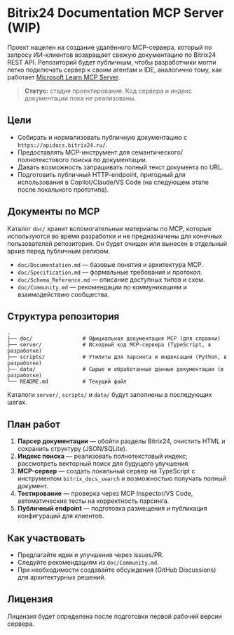 # Bitrix24 Documentation MCP Server (WIP)

Проект нацелен на создание удалённого MCP-сервера, который по запросу ИИ-клиентов возвращает свежую документацию по Bitrix24 REST API. Репозиторий будет публичным, чтобы разработчики могли легко подключать сервер к своим агентам и IDE, аналогично тому, как работает [Microsoft Learn MCP Server](https://github.com/MicrosoftDocs/mcp).

> **Статус:** стадия проектирования. Код сервера и индекс документации пока не реализованы.

## Цели

- Собирать и нормализовать публичную документацию с `https://apidocs.bitrix24.ru/`.
- Предоставлять MCP-инструмент для семантического/полнотекстового поиска по документации.
- Давать возможность запрашивать полный текст документа по URL.
- Подготовить публичный HTTP-endpoint, пригодный для использования в Copilot/Claude/VS Code (на следующем этапе после локального прототипа).

## Документы по MCP

Каталог `doc/` хранит вспомогательные материалы по MCP, которые используются во время разработки и не предназначены для конечных пользователей репозитория. Он будет очищен или вынесен в отдельный архив перед публичным релизом.

- `doc/Documentation.md` — базовые понятия и архитектура MCP.
- `doc/Specification.md` — формальные требования и протокол.
- `doc/Schema_Reference.md` — описание доступных типов и схем.
- `doc/Community.md` — рекомендации по коммуникациям и взаимодействию сообщества.

## Структура репозитория

```
.
├── doc/                # Официальная документация MCP (для справки)
├── server/             # Исходный код MCP-сервера (TypeScript, в разработке)
├── scripts/            # Утилиты для парсинга и индексации (Python, в разработке)
├── data/               # Сырые и обработанные данные документации (в разработке)
└── README.md           # Текущий файл
```

Каталоги `server/`, `scripts/` и `data/` будут заполнены в последующих шагах.

## План работ

1. **Парсер документации** — обойти разделы Bitrix24, очистить HTML и сохранить структуру (JSON/SQLite).
2. **Индекс поиска** — реализовать полнотекстовый индекс; рассмотреть векторный поиск для будущего улучшения.
3. **MCP-сервер** — создать локальный сервер на TypeScript с инструментом `bitrix_docs_search` и возможностью получать полный документ.
4. **Тестирование** — проверка через MCP Inspector/VS Code, автоматические тесты на корректность парсинга.
5. **Публичный endpoint** — подготовка размещения и публикация конфигураций для клиентов.

## Как участвовать

- Предлагайте идеи и улучшения через issues/PR.
- Следуйте рекомендациям из `doc/Community.md`.
- При необходимости создавайте обсуждения (GitHub Discussions) для архитектурных решений.

## Лицензия

Лицензия будет определена после подготовки первой рабочей версии сервера.

